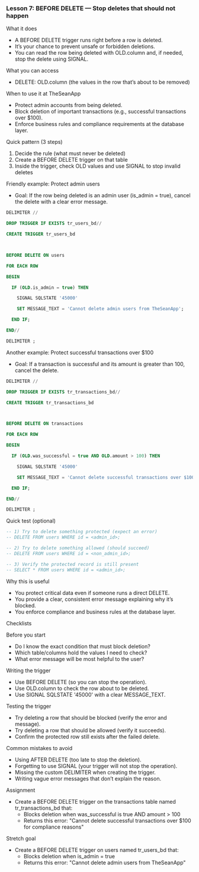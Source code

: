 ### Lesson 7: BEFORE DELETE — Stop deletes that should not happen

What it does
- A BEFORE DELETE trigger runs right before a row is deleted.
- It’s your chance to prevent unsafe or forbidden deletions.
- You can read the row being deleted with OLD.column and, if needed, stop the delete using SIGNAL.

What you can access
- DELETE: OLD.column (the values in the row that’s about to be removed)

When to use it at TheSeanApp
- Protect admin accounts from being deleted.
- Block deletion of important transactions (e.g., successful transactions over $100).
- Enforce business rules and compliance requirements at the database layer.

Quick pattern (3 steps)
1) Decide the rule (what must never be deleted)
2) Create a BEFORE DELETE trigger on that table
3) Inside the trigger, check OLD values and use SIGNAL to stop invalid deletes

Friendly example: Protect admin users
- Goal: If the row being deleted is an admin user (is_admin = true), cancel the delete with a clear error message.



```sql
DELIMITER //

DROP TRIGGER IF EXISTS tr_users_bd//

CREATE TRIGGER tr_users_bd



BEFORE DELETE ON users

FOR EACH ROW

BEGIN

  IF (OLD.is_admin = true) THEN

    SIGNAL SQLSTATE '45000'

    SET MESSAGE_TEXT = 'Cannot delete admin users from TheSeanApp';

  END IF;

END//

DELIMITER ;

```


Another example: Protect successful transactions over $100
- Goal: If a transaction is successful and its amount is greater than 100, cancel the delete.



```sql
DELIMITER //

DROP TRIGGER IF EXISTS tr_transactions_bd//

CREATE TRIGGER tr_transactions_bd



BEFORE DELETE ON transactions

FOR EACH ROW

BEGIN

  IF (OLD.was_successful = true AND OLD.amount > 100) THEN

    SIGNAL SQLSTATE '45000'

    SET MESSAGE_TEXT = 'Cannot delete successful transactions over $100 for compliance reasons';

  END IF;

END//

DELIMITER ;

```


Quick test (optional)
```sql
-- 1) Try to delete something protected (expect an error)
-- DELETE FROM users WHERE id = <admin_id>;

-- 2) Try to delete something allowed (should succeed)
-- DELETE FROM users WHERE id = <non_admin_id>;

-- 3) Verify the protected record is still present
-- SELECT * FROM users WHERE id = <admin_id>;
```

Why this is useful
- You protect critical data even if someone runs a direct DELETE.
- You provide a clear, consistent error message explaining why it’s blocked.
- You enforce compliance and business rules at the database layer.

Checklists

Before you start
- Do I know the exact condition that must block deletion?
- Which table/columns hold the values I need to check?
- What error message will be most helpful to the user?

Writing the trigger
- Use BEFORE DELETE (so you can stop the operation).
- Use OLD.column to check the row about to be deleted.
- Use SIGNAL SQLSTATE '45000' with a clear MESSAGE_TEXT.

Testing the trigger
- Try deleting a row that should be blocked (verify the error and message).
- Try deleting a row that should be allowed (verify it succeeds).
- Confirm the protected row still exists after the failed delete.

Common mistakes to avoid
- Using AFTER DELETE (too late to stop the deletion).
- Forgetting to use SIGNAL (your trigger will not stop the operation).
- Missing the custom DELIMITER when creating the trigger.
- Writing vague error messages that don’t explain the reason.

Assignment
- Create a BEFORE DELETE trigger on the transactions table named tr_transactions_bd that:
  - Blocks deletion when was_successful is true AND amount > 100
  - Returns this error: "Cannot delete successful transactions over $100 for compliance reasons"

Stretch goal
- Create a BEFORE DELETE trigger on users named tr_users_bd that:
  - Blocks deletion when is_admin = true
  - Returns this error: "Cannot delete admin users from TheSeanApp"